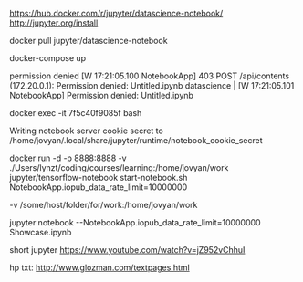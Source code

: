 https://hub.docker.com/r/jupyter/datascience-notebook/
http://jupyter.org/install

docker pull jupyter/datascience-notebook


docker-compose up



permission denied
[W 17:21:05.100 NotebookApp] 403 POST /api/contents (172.20.0.1): Permission denied: Untitled.ipynb
datascience             | [W 17:21:05.101 NotebookApp] Permission denied: Untitled.ipynb

docker exec -it 7f5c40f9085f bash



Writing notebook server cookie secret to /home/jovyan/.local/share/jupyter/runtime/notebook_cookie_secret




docker run -d -p 8888:8888 -v ./Users/lynzt/coding/courses/learning:/home/jovyan/work jupyter/tensorflow-notebook start-notebook.sh NotebookApp.iopub_data_rate_limit=10000000

-v /some/host/folder/for/work:/home/jovyan/work

jupyter notebook --NotebookApp.iopub_data_rate_limit=10000000  Showcase.ipynb


short jupyter
https://www.youtube.com/watch?v=jZ952vChhuI

hp txt: http://www.glozman.com/textpages.html
